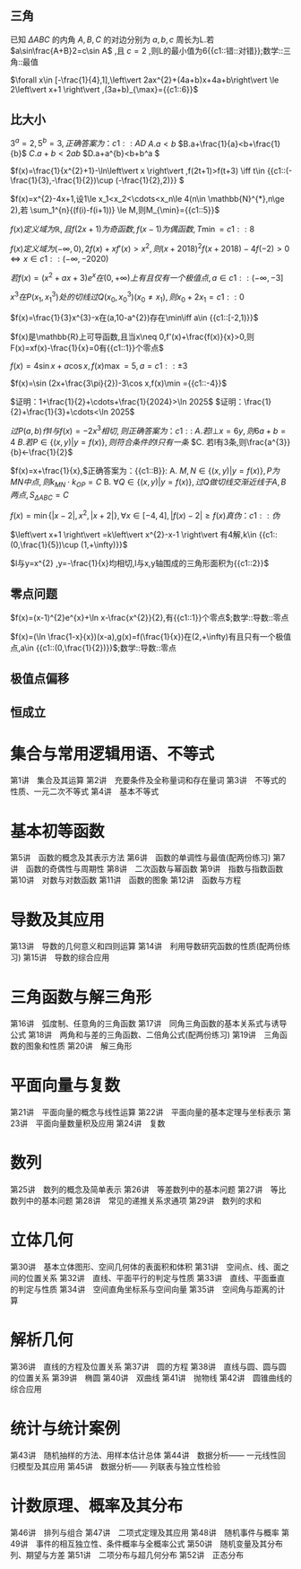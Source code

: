 ## 三角

已知 $\Delta ABC$ 的内角 $A,B,C$ 的对边分别为 $a,b,c$ 周长为L.若 $a\sin\frac{A+B}2=c\sin A$ ,且 $c=2$ ,则L的最小值为6{{c1::错::对错}};数学::三角::最值

$\forall x\in [-\frac{1}{4},1],\left\vert 2ax^{2}+(4a+b)x+4a+b\right\vert \le 2\left\vert x+1 \right\vert ,(3a+b)_{\max}={{c1::6}}$

## 比大小

$3^{a}=2,5^{b}=3,正确答案为：{{c1::AD}}$
$A. a<b$
$B.a+\frac{1}{a}<b+\frac{1}{b}$
$C.a+b<2ab$
$D.a+a^{b}<b+b^a $

$f(x)=\frac{1}{x^{2}+1}-\ln\left\vert x \right\vert ,f(2t+1)>f(t+3) \iff t\in {{c1::(-\frac{1}{3},-\frac{1}{2})\cup (-\frac{1}{2},2)}}  $

$f(x)=x^{2}-4x+1,设1\le x_1<x_2<\cdots<x_n\le 4(n\in \mathbb{N}^{*},n\ge 2),若 \sum_1^{n}{(f(i)-f(i+1))} \le M,则M_{\min}={{c1::5}}$

$f(x)定义域为\mathbb{R},且f(2x+1)为奇函数,f(x-1)为偶函数,T\min={{c1::8}}$

$f(x)定义域为(-\infty,0),2f(x)+xf'(x)>x^{2},则(x+2018)^{2}f(x+2018)-4f(-2)>0 \iff x\in {{c1::(-\infty,-2020)}}$

$若f(x)=(x^{2}+ax+3)e^{x}在(0,+\infty)上有且仅有一个极值点,a\in {{c1::(-\infty,-3]}}$

$x^{3}在P(x_1,x_1^{3})处的切线过Q(x_0,x_0^{3})(x_0\neq x_1),则x_0+2x_1={{c1::0}}$

$f(x)=\frac{1}{3}x^{3}-x在(a,10-a^{2})存在\min\iff a\in {{c1::[-2,1)}}$

$f(x)是\mathbb{R}上可导函数,且当x\neq 0,f'(x)+\frac{f(x)}{x}>0,则F(x)=xf(x)-\frac{1}{x}=0有{{c1::1}}个零点$

$f(x)=4\sin x+a\cos x,f(x)\max=5,a={{c1::\pm 3}}$

$f(x)=\sin (2x+\frac{3\pi}{2})-3\cos x,f(x)\min ={{c1::-4}}$

$证明：1+\frac{1}{2}+\cdots+\frac{1}{2024}>\ln 2025$
$证明：\frac{1}{2}+\frac{1}{3}+\cdots<\ln 2025$

$过P(a,b)作l与f(x)=-2x^{3}相切,则正确答案为：{{c1::}}$
$A. 若l \bot x=6y,则6a+b=4$
$B. 若P \in \left\{ (x,y) | y=f(x) \right\} ,则符合条件的l只有一条$
$C. 若l有3条,则\frac{a^{3}}{b}<-\frac{1}{2}$

$f(x)=x+\frac{1}{x},$正确答案为：{{c1::B}}:
A. $M,N \in \{ (x,y)| y=f(x) \},P为MN中点,则k_{MN} \cdot k_{OP}= C$
B. $\forall Q \in \{ (x,y)| y=f(x) \},过Q做切线交渐近线于A,B两点,S_{\Delta ABC}=C$

$f(x)=\min \left\{ \left\vert x-2 \right\vert ,x^{2},\left\vert x+2 \right\vert \right\},\forall  x\in [-4,4], \left\vert f(x)-2 \right\vert\ge f(x) 真伪：{{c1::伪}}$

$\left\vert x+1 \right\vert =k\left\vert x^{2}-x-1 \right\vert 有4解,k\in {{c1::(0,\frac{1}{5})\cup (1,+\infty)}}$

$l与y=x^{2} ,y=-\frac{1}{x}均相切,l与x,y轴围成的三角形面积为{{c1::2}}$

## 零点问题

$f(x)=(x-1)^{2}e^{x}+\ln x-\frac{x^{2}}{2},有{{c1::1}}个零点$;数学::导数::零点

$f(x)=(\ln \frac{1-x}{x})(x-a),g(x)=f(\frac{1}{x})在(2,+\infty)有且只有一个极值点,a\in {{c1::(0,\frac{1}{2})}}$;数学::导数::零点

## 极值点偏移


## 恒成立



# 集合与常用逻辑用语、不等式
第1讲　集合及其运算
第2讲　充要条件及全称量词和存在量词
第3讲　不等式的性质、一元二次不等式
第4讲　基本不等式
# 基本初等函数
第5讲　函数的概念及其表示方法
第6讲　函数的单调性与最值(配两份练习) 
第7讲　函数的奇偶性与周期性
第8讲　二次函数与幂函数
第9讲　指数与指数函数
第10讲　对数与对数函数
第11讲　函数的图象
第12讲　函数与方程
# 导数及其应用
第13讲　导数的几何意义和四则运算
第14讲　利用导数研究函数的性质(配两份练习) 
第15讲　导数的综合应用
# 三角函数与解三角形
第16讲　弧度制、任意角的三角函数
第17讲　同角三角函数的基本关系式与诱导公式
第18讲　两角和与差的三角函数、二倍角公式(配两份练习) 
第19讲　三角函数的图象和性质
第20讲　解三角形
# 平面向量与复数
第21讲　平面向量的概念与线性运算
第22讲　平面向量的基本定理与坐标表示
第23讲　平面向量数量积及应用
第24讲　复数
# 数列
第25讲　数列的概念及简单表示
第26讲　等差数列中的基本问题
第27讲　等比数列中的基本问题
第28讲　常见的递推关系求通项
第29讲　数列的求和
# 立体几何
第30讲　基本立体图形、空间几何体的表面积和体积
第31讲　空间点、线、面之间的位置关系
第32讲　直线、平面平行的判定与性质
第33讲　直线、平面垂直的判定与性质
第34讲　空间直角坐标系与空间向量
第35讲　空间角与距离的计算
# 解析几何
第36讲　直线的方程及位置关系
第37讲　圆的方程
第38讲　直线与圆、圆与圆的位置关系
第39讲　椭圆
第40讲　双曲线
第41讲　抛物线
第42讲　圆锥曲线的综合应用
# 统计与统计案例
第43讲　随机抽样的方法、用样本估计总体
第44讲　数据分析—— 一元线性回归模型及其应用
第45讲　数据分析—— 列联表与独立性检验
# 计数原理、概率及其分布
第46讲　排列与组合
第47讲　二项式定理及其应用
第48讲　随机事件与概率
第49讲　事件的相互独立性、条件概率与全概率公式
第50讲　随机变量及其分布列、期望与方差
第51讲　二项分布与超几何分布
第52讲　正态分布

